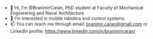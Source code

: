 - 👋 Hi, I’m @BranimirCaran, PhD student at Faculty of Mechanical Engineering and Naval Architecture
- 👀 I’m interested in mobile robotics and control systems.
- 📫 You can reach me through email: branimir.caran@gmail.com or LinkedIn profile: https://www.linkedin.com/in/branimircaran/

<!---
BCaran/BCaran is a ✨ special ✨ repository because its `README.md` (this file) appears on your GitHub profile.
You can click the Preview link to take a look at your changes.
--->
